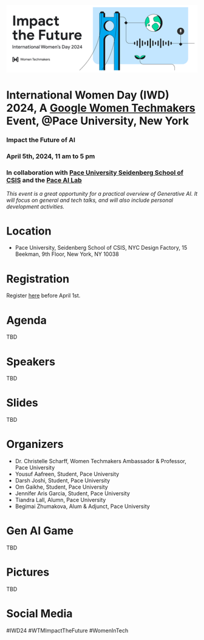 <img width="800" alt="banner event" src="https://github.com/scharffc/wtmiwd2024/blob/main/banner.png">

# International Women Day (IWD) 2024, A [Google Women Techmakers](https://developers.google.com/womentechmakers) Event, @Pace University, New York

### Impact the Future of AI

### April 5th, 2024, 11 am to 5 pm

### In collaboration with [Pace University Seidenberg School of CSIS](https://seidenberg.pace.edu) and the [Pace AI Lab](https://seidenberg.pace.edu/artificial-intelligence)

_This event is a great opportunity for a practical overview of Generative AI. It will focus on general and tech talks, and will also include personal development activities._

# Location

* Pace University, Seidenberg School of CSIS, NYC Design Factory, 15 Beekman, 9th Floor, New York, NY 10038

# Registration

Register [here](https://bit.ly/iwd2024aiml) before April 1st.

# Agenda

TBD

# Speakers

TBD

# Slides

TBD

# Organizers

* Dr. Christelle Scharff, Women Techmakers Ambassador & Professor, Pace University
* Yousuf Aafreen, Student, Pace University
* Darsh Joshi, Student, Pace University
* Om Gaikhe, Student, Pace University
* Jennifer Aris Garcia, Student, Pace University
* Tiandra Lall, Alumn, Pace University
* Begimai Zhumakova, Alum & Adjunct, Pace University

# Gen AI Game

TBD

# Pictures

TBD

# Social Media

#IWD24 #WTMImpactTheFuture #WomenInTech 
